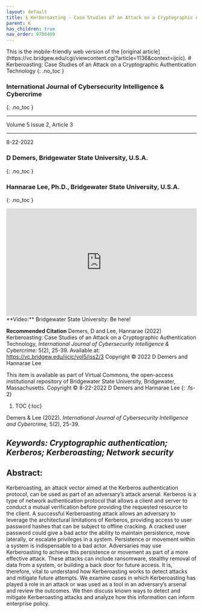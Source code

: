 ```yaml
---
layout: default
title: § Kerberoasting - Case Studies of an Attack on a Cryptographic Authentication Technology 
parent: K
has_children: true
nav_order: 9780409
---
```

<style>
.dont-break-out {
  /* These are technically the same, but use both */
  overflow-wrap: break-word;
  word-wrap: break-word;

     -ms-word-break: break-all;
  /* This is the dangerous one in WebKit, as it breaks things wherever */
  word-break: break-all;
  /* Instead use this non-standard one: */
  word-break: break-word;
}

.youtube-container {
    position: relative;
    width: 100%;
    height: 0;
    padding-bottom: 56.25%;
}
.youtube-video {
    position: absolute;
    top: 0;
    left: 0;
    width: 100%;
    height: 100%;
}

</style>

<div class="dont-break-out" markdown="1">
This is the mobile-friendly web version of the [original article](https://vc.bridgew.edu/cgi/viewcontent.cgi?article=1136&context=ijcic).
# Kerberoasting: Case Studies of an Attack on a Cryptographic Authentication Technology 
{: .no_toc }

### International Journal of Cybersecurity Intelligence & Cybercrime  
{: .no_toc }

***

Volume 5 Issue 2, Article 3 

***

8-22-2022


### D Demers, Bridgewater State University, U.S.A. 
{: .no_toc }

### Hannarae Lee, Ph.D., Bridgewater State University, U.S.A.
{: .no_toc }

<div class="youtube-container">
<iframe width="100%" src="https://www.youtube.com/embed/iWNpYlmcTpA" title="YouTube video player" frameborder="0" allow="accelerometer; autoplay; clipboard-write; encrypted-media; gyroscope; picture-in-picture" allowfullscreen class="youtube-video"></iframe>
</div>
**Video:** Bridgewater State University: Be here! 

**Recommended Citation**
Demers, D and Lee, Hannarae (2022) Kerberoasting: Case Studies of an Attack on a Cryptographic Authentication Technology, *International Journal of Cybersecurity Intelligence & Cybercrime:* 5(2), 25-39. Available at: https://vc.bridgew.edu/ijcic/vol5/iss2/3 
Copyright © 2022 D Demers and Hannarae Lee

This item is available as part of Virtual Commons, the open-access institutional repository of Bridgewater State University, Bridgewater, Massachusetts. 
Copyright © 8-22-2022 D Demers and Hannarae Lee
{: .fs-2}

1. TOC
{:toc}

Demers & Lee (2022). *International Journal of Cybersecurity Intelligence and Cybercrime,* 5(2), 25-39.

## *Keywords: Cryptographic authentication; Kerberos; Kerberoasting; Network security*

## Abstract:
Kerberoasting, an attack vector aimed at the Kerberos authentication protocol, can be used as part of an adversary’s attack arsenal. Kerberos is a type of network authentication protocol that allows a client and server to conduct a mutual verification before providing the requested resource to the client. A successful Kerberoasting attack allows an adversary to leverage the architectural limitations of Kerberos, providing access to user password hashes that can be subject to offline cracking. A cracked user password could give a bad actor the ability to maintain persistence, move laterally, or escalate privileges in a system. Persistence or movement within a system is indispensable to a bad actor. Adversaries may use Kerberoasting to achieve this persistence or movement as part of a more effective attack. These attacks can include ransomware, stealthy removal of data from a system, or building a back door for future access. It is, therefore, vital to understand how Kerberoasting works to detect attacks and mitigate future attempts. We examine cases in which Kerberoasting has played a role in an attack or was used as a tool in an adversary’s arsenal and review the outcomes. We then discuss known ways to detect and mitigate Kerberoasting attacks and analyze how this information can inform enterprise policy.

</div>
